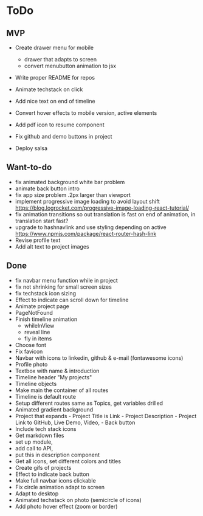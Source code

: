 # ToDo

## MVP

- Create drawer menu for mobile

  - drawer that adapts to screen
  - convert menubutton animation to jsx

- Write proper README for repos
- Animate techstack on click
- Add nice text on end of timeline
- Convert hover effects to mobile version, active elements
- Add pdf icon to resume component
- Fix github and demo buttons in project
- Deploy salsa

## Want-to-do

- fix animated background white bar problem
- animate back button intro
- fix app size problem .2px larger than viewport
- implement progressive image loading to avoid layout shift
  https://blog.logrocket.com/progressive-image-loading-react-tutorial/
- fix animation transitions so out translation is fast on end of animation, in translation start fast?
- upgrade to hashnavlink and use styling depending on active
  https://www.npmjs.com/package/react-router-hash-link
- Revise profile text
- Add alt text to project images

## Done

- fix navbar menu function while in project
- fix not shrinking for small screen sizes
- fix techstack icon sizing
- Effect to indicate can scroll down for timeline
- Animate project page
- PageNotFound
- Finish timeline animation
  - whileInView
  - reveal line
  - fly in items
- Choose font
- Fix favicon
- Navbar with icons to linkedin, github & e-mail (fontawesome icons)
- Profile photo
- Textbox with name & introduction
- Timeline header "My projects"
- Timeline objects
- Make main the container of all routes
- Timeline is default route
- Setup different routes same as Topics, get variables drilled
- Animated gradient background
- Project that expands - Project Title is Link - Project Description - Project Link to GitHub, Live Demo, Video, - Back button
- Include tech stack icons
- Get markdown files
- set up module,
- add call to API,
- put this in description component
- Get all icons, set different colors and titles
- Create gifs of projects
- Effect to indicate back button
- Make full navbar icons clickable
- Fix circle animation adapt to screen
- Adapt to desktop
- Animated techstack on photo (semicircle of icons)
- Add photo hover effect (zoom or border)
